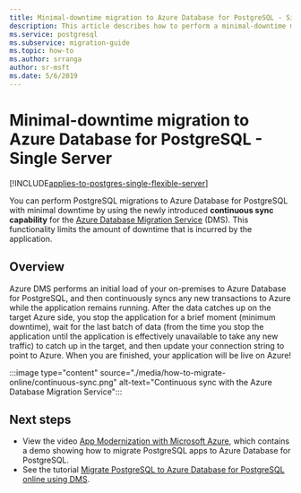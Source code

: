 ```yaml
---
title: Minimal-downtime migration to Azure Database for PostgreSQL - Single Server
description: This article describes how to perform a minimal-downtime migration of a PostgreSQL database to Azure Database for PostgreSQL - Single Server by using the Azure Database Migration Service.
ms.service: postgresql
ms.subservice: migration-guide
ms.topic: how-to
ms.author: srranga
author: sr-msft
ms.date: 5/6/2019
---
```


# Minimal-downtime migration to Azure Database for PostgreSQL - Single Server

[!INCLUDE[applies-to-postgres-single-flexible-server](../includes/applies-to-postgresql-single-flexible-server-hyperscale.md)]

You can perform PostgreSQL migrations to Azure Database for PostgreSQL with minimal downtime by using the newly introduced **continuous sync capability** for the [Azure Database Migration Service](https://aka.ms/get-dms) (DMS). This functionality limits the amount of downtime that is incurred by the application.

## Overview
Azure DMS performs an initial load of your on-premises to Azure Database for PostgreSQL, and then continuously syncs any new transactions to Azure while the application remains running. After the data catches up on the target Azure side, you stop the application for a brief moment (minimum downtime), wait for the last batch of data (from the time you stop the application until the application is effectively unavailable to take any new traffic) to catch up in the target, and then update your connection string to point to Azure. When you are finished, your application will be live on Azure!

:::image type="content" source="./media/how-to-migrate-online/continuous-sync.png" alt-text="Continuous sync with the Azure Database Migration Service":::

## Next steps
- View the video [App Modernization with Microsoft Azure](https://medius.studios.ms/Embed/Video/BRK2102?sid=BRK2102), which contains a demo showing how to migrate PostgreSQL apps to Azure Database for PostgreSQL.
- See the tutorial [Migrate PostgreSQL to Azure Database for PostgreSQL online using DMS](../../dms/tutorial-postgresql-azure-postgresql-online.md).